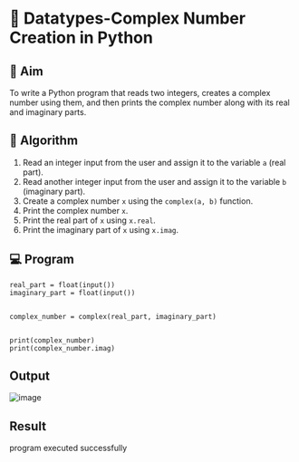 # 🧮 Datatypes-Complex Number Creation in Python

## 🎯 Aim
To write a Python program that reads two integers, creates a complex number using them, and then prints the complex number along with its real and imaginary parts.

## 🧠 Algorithm
1. Read an integer input from the user and assign it to the variable `a` (real part).
2. Read another integer input from the user and assign it to the variable `b` (imaginary part).
3. Create a complex number `x` using the `complex(a, b)` function.
4. Print the complex number `x`.
5. Print the real part of `x` using `x.real`.
6. Print the imaginary part of `x` using `x.imag`.

## 💻 Program
```
real_part = float(input())
imaginary_part = float(input())


complex_number = complex(real_part, imaginary_part)


print(complex_number)
print(complex_number.imag)
```
## Output
![image](https://github.com/user-attachments/assets/e201b3c9-615b-4b7f-891c-a480b4265703)

## Result
program executed successfully

